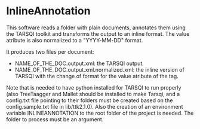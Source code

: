 # InlineAnnotation

This software reads a folder with plain documents, annotates them using the TARSQI toolkit and transforms the output to an inline format. The value atribute is also normalized to a "YYYY-MM-DD" format.

It produces two files per document:
- NAME_OF_THE_DOC.output.xml: the TARSQI output.
- NAME_OF_THE_DOC.output.xml.normalized.xml: the inline version of TARSQI with the change of format for the value atribute of the tag.

Note that is needed to have python installed for TARSQI to run properly (also TreeTaagger and Mallet should be installed to make Tarsqi, and a config.txt file pointing to their folders must be created based on the config.sample.txt file in lib/ttk2.1.0). Also the creation of an environment variable INLINEANNOTATION to the root folder of the project is needed. The folder to process must be an argument.

